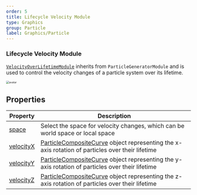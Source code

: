 ```yaml
---
order: 5
title: Lifecycle Velocity Module
type: Graphics
group: Particle
label: Graphics/Particle
---
```


### Lifecycle Velocity Module

[`VelocityOverLifetimeModule`](/en/apis/core/VelocityOverLifetimeModule) inherits from `ParticleGeneratorModule` and is used to control the velocity changes of a particle system over its lifetime.

<img src="https://mdn.alipayobjects.com/huamei_qbugvr/afts/img/A*cJWxR6XQ2VwAAAAAAAAAAAAADtKFAQ/original" alt="avatar" style="zoom:50%;" />

## Properties

| Property                                                    | Description                                                                                         |
| ------------------------------------------------------------ | --------------------------------------------------------------------------------------------------- |
| [space](/en/apis/core/VelocityOverLifetimeModule#velocityZ)  | Select the space for velocity changes, which can be world space or local space                      |
| [velocityX](/en/apis/core/VelocityOverLifetimeModule#velocityX) | [ParticleCompositeCurve](/en/apis/core/ParticleCompositeCurve) object representing the x-axis rotation of particles over their lifetime |
| [velocityY](/en/apis/core/VelocityOverLifetimeModule#velocityY) | [ParticleCompositeCurve](/en/apis/core/ParticleCompositeCurve) object representing the y-axis rotation of particles over their lifetime |
| [velocityZ](/en/apis/core/VelocityOverLifetimeModule#velocityZ) | [ParticleCompositeCurve](/en/apis/core/ParticleCompositeCurve) object representing the z-axis rotation of particles over their lifetime |

